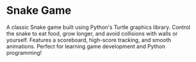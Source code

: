 # Snake Game
 A classic Snake game built using Python's Turtle graphics library. Control the snake to eat food, grow longer, and avoid collisions with walls or yourself. Features a scoreboard, high-score tracking, and smooth animations. Perfect for learning game development and Python programming!
